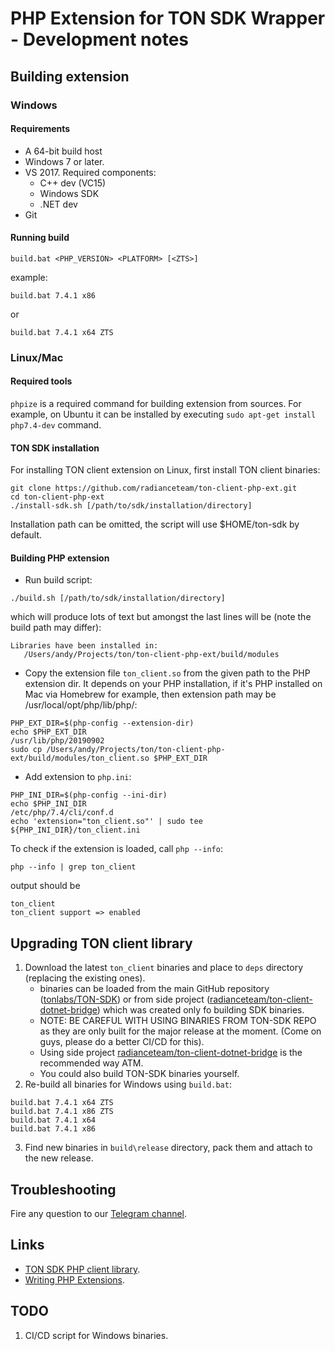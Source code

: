 # PHP Extension for TON SDK Wrapper - Development notes

## Building extension

### Windows

#### Requirements

 - A 64-bit build host
 - Windows 7 or later. 
 - VS 2017. Required components:
    - C++ dev (VC15)
    - Windows SDK
    - .NET dev
 - Git

#### Running build

```
build.bat <PHP_VERSION> <PLATFORM> [<ZTS>]
```

example:

```
build.bat 7.4.1 x86
```

or

```
build.bat 7.4.1 x64 ZTS
```

### Linux/Mac

#### Required tools

`phpize` is a required command for building extension from sources.
For example, on Ubuntu it can be installed by executing `sudo apt-get install php7.4-dev` command.  

#### TON SDK installation

For installing TON client extension on Linux, first install TON client binaries:

```
git clone https://github.com/radianceteam/ton-client-php-ext.git
cd ton-client-php-ext
./install-sdk.sh [/path/to/sdk/installation/directory]
```

Installation path can be omitted, the script will use $HOME/ton-sdk by default.

#### Building PHP extension

 - Run build script:

```
./build.sh [/path/to/sdk/installation/directory]
```
which will produce lots of text but amongst the last lines will be (note the build path may differ):
```
Libraries have been installed in:
   /Users/andy/Projects/ton/ton-client-php-ext/build/modules
```

 - Copy the extension file `ton_client.so` from the given path to the PHP extension dir.
   It depends on your PHP installation, if it's PHP installed on Mac via Homebrew for example,
   then extension path may be /usr/local/opt/php/lib/php/:

```
PHP_EXT_DIR=$(php-config --extension-dir)
echo $PHP_EXT_DIR
/usr/lib/php/20190902
sudo cp /Users/andy/Projects/ton/ton-client-php-ext/build/modules/ton_client.so $PHP_EXT_DIR
```

 - Add extension to `php.ini`:

```
PHP_INI_DIR=$(php-config --ini-dir)
echo $PHP_INI_DIR
/etc/php/7.4/cli/conf.d
echo 'extension="ton_client.so"' | sudo tee ${PHP_INI_DIR}/ton_client.ini
```

To check if the extension is loaded, call `php --info`:

```
php --info | grep ton_client
```

output should be 

```
ton_client
ton_client support => enabled
```

## Upgrading TON client library

1. Download the latest `ton_client` binaries and place to `deps` directory (replacing the existing ones).
   - binaries can be loaded from the main GitHub repository ([tonlabs/TON-SDK](https://github.com/tonlabs/TON-SDK)) or 
   from side project ([radianceteam/ton-client-dotnet-bridge](https://github.com/radianceteam/ton-client-dotnet-bridge/actions))
   which was created only fo building SDK binaries. 
   - NOTE: BE CAREFUL WITH USING BINARIES FROM TON-SDK REPO as they are only built for the major release at the moment. (Come on guys, please do a better CI/CD for this).
   - Using side project [radianceteam/ton-client-dotnet-bridge](https://github.com/radianceteam/ton-client-dotnet-bridge/actions) 
   is the recommended way ATM.
   - You could also build TON-SDK binaries yourself.
2. Re-build all binaries for Windows using `build.bat`:

```
build.bat 7.4.1 x64 ZTS
build.bat 7.4.1 x86 ZTS
build.bat 7.4.1 x64
build.bat 7.4.1 x86
```
3. Find new binaries in `build\release` directory, pack them and attach to the new release.

## Troubleshooting

Fire any question to our [Telegram channel](https://t.me/RADIANCE_TON_SDK). 

## Links

 - [TON SDK PHP client library](https://github.com/radianceteam/ton-client-php).
 - [Writing PHP Extensions](https://www.zend.com/resources/writing-php-extensions).

## TODO

1. CI/CD script for Windows binaries.
